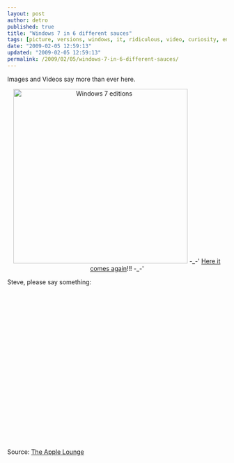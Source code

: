 ```yaml
---
layout: post
author: detro
published: true
title: "Windows 7 in 6 different sauces"
tags: [picture, versions, windows, it, ridiculous, video, curiosity, english, new]
date: "2009-02-05 12:59:13"
updated: "2009-02-05 12:59:13"
permalink: /2009/02/05/windows-7-in-6-different-sauces/
---
```


Images and Videos say more than ever here.
<div align="center">
<a href="http://gadgets.boingboing.net/windows7editions.jpg"><img src="http://gadgets.boingboing.net/windows7editions.jpg" alt="Windows 7 editions" width="400" /></a>
-_-' <a href="http://www.detronizator.org/2007/02/04/windows-vista-vs-macosx-leopard/">Here it comes again</a>!!! -_-'
</div>

Steve, please say something:
<div align="center">
<object width="425" height="344"><param name="movie" value="http://www.youtube.com/v/7RsOIdF_DdY&hl=en&fs=1"></param><param name="allowFullScreen" value="true"></param><param name="allowscriptaccess" value="always"></param><embed src="http://www.youtube.com/v/7RsOIdF_DdY&hl=en&fs=1" type="application/x-shockwave-flash" allowscriptaccess="always" allowfullscreen="true" width="425" height="344"></embed></object>
</div>

Source: <a href="http://www.theapplelounge.com/cultura-societa/microsoft/windows-7-sei-versioni-disponibili/">The Apple Lounge</a>

